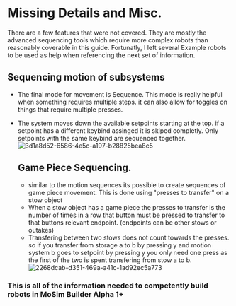 # Missing Details and Misc.

There are a few features that were not covered. They are mostly the advanced sequencing tools which require more complex robots than reasonably coverable in this guide. Fortunatly, I left several Example robots to be used 
as help when referencing the next set of information.

## Sequencing motion of subsystems
* The final mode for movement is Sequence. This mode is really helpful when something requires multiple steps. it can also allow for toggles on things that require multiple presses.
* The system moves down the available setpoints starting at the top. if a setpoint has a different keybind assinged it is skiped completly. Only setpoints with the same keybind are sequenced together.
![3d1a8d52-6586-4e5c-a197-b28825bea8c5](https://github.com/user-attachments/assets/d4cec4c5-e8f0-4c96-badb-5a1f01e66c98)


  ## Game Piece Sequencing.
  * similar to the motion sequences its possible to create sequences of game piece movement. This is done using "presses to transfer" on a stow object
  * When a stow object has a game piece the presses to transfer is the number of times in a row that button must be pressed to transfer to that buttons relevant endpoint. (endpoints can be other stows or outakes)
  * Transfering between two stows does not count towards the presses. so if you transfer from storage a to b by pressing y and motion system b goes to setpoint by pressing y you only need one press as the first of the two is spent transfering from stow a to b.
![2268dcab-d351-469a-a41c-1ad92ec5a773](https://github.com/user-attachments/assets/e76eb2fd-7193-45e2-8590-797806896cfe)


### This is all of the information needed to competently build robots in MoSim Builder Alpha 1+
 
